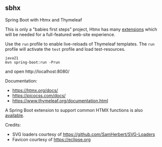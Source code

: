 sbhx
----

Spring Boot with Htmx and Thymeleaf

This is only a "babies first steps" project, Htmx has many [extensions](https://htmx.org/extensions/)
which will be needed for a full-featured web-site experience.

Use the `run` profile to enable live-reloads of Thymeleaf templates. 
The `run` profile will activate the `test` profile and load test-resources.

```
java21
mvn spring-boot:run -Prun
```

and open http://localhost:8080/

Documentation:
  - https://htmx.org/docs/
  - https://picocss.com/docs/
  - https://www.thymeleaf.org/documentation.html

A Spring Boot extension to support common HTMX functions is also [available](https://github.com/wimdeblauwe/htmx-spring-boot).

Credits:
  - SVG loaders courtesy of https://github.com/SamHerbert/SVG-Loaders
  - Favicon courtesy of https://eclipse.org

